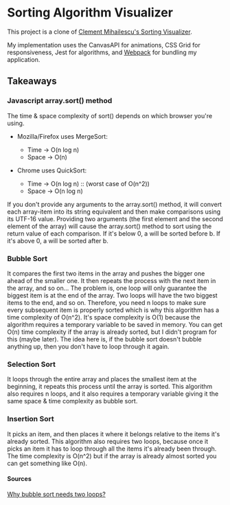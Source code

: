 # Sorting Algorithm Visualizer

This project is a clone of [Clement Mihailescu's Sorting Visualizer](https://github.com/clementmihailescu/Sorting-Visualizer).

My implementation uses the CanvasAPI for animations, CSS Grid for responsiveness, Jest for algorithms, and [Webpack](https://github.com/Chris56974/Webpack5-TS-Template) for bundling my application.

## Takeaways

### Javascript array.sort() method

The time & space complexity of sort() depends on which browser you're using.

- Mozilla/Firefox uses MergeSort:
  - Time  -> O(n log n)
  - Space -> O(n)

- Chrome uses QuickSort:
  - Time  -> O(n log n) :: (worst case of O(n^2))
  - Space -> O(n log n)

If you don't provide any arguments to the array.sort() method, it will convert each array-item into its string equivalent and then make comparisons using its UTF-16 value. Providing two arguments (the first element and the second element of the array) will cause the array.sort() method to sort using the return value of each comparison. If it's below 0, a will be sorted before b. If it's above 0, a will be sorted after b.

### Bubble Sort

It compares the first two items in the array and pushes the bigger one ahead of the smaller one. It then repeats the process with the next item in the array, and so on... The problem is, one loop will only guarantee the biggest item is at the end of the array. Two loops will have the two biggest items to the end, and so on. Therefore, you need n loops to make sure every subsequent item is properly sorted which is why this algorithm has a time complexity of O(n^2). It's space complexity is O(1) because the algorithm requires a temporary variable to be saved in memory. You can get O(n) time complexity if the array is already sorted, but I didn't program for this (maybe later). The idea here is, if the bubble sort doesn't bubble anything up, then you don't have to loop through it again.

### Selection Sort

It loops through the entire array and places the smallest item at the beginning, it repeats this process until the array is sorted. This algorithm also requires n loops, and it also requires a temporary variable giving it the same space & time complexity as bubble sort.

### Insertion Sort

It picks an item, and then places it where it belongs relative to the items it's already sorted. This algorithm also requires two loops, because once it picks an item it has to loop through all the items it's already been through. The time complexity is O(n^2) but if the array is already almost sorted you can get something like O(n).

#### Sources

[Why bubble sort needs two loops?](https://stackoverflow.com/questions/12259622)
